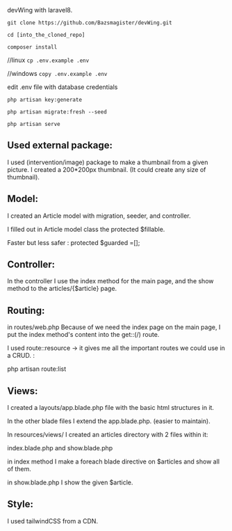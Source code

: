 devWing with laravel8.

`git clone https://github.com/Bazsmagister/devWing.git`

`cd [into_the_cloned_repo]`

`composer install`

//linux
`cp .env.example .env`

//windows
`copy .env.example .env`

edit .env file with database credentials

`php artisan key:generate`

`php artisan migrate:fresh --seed`

`php artisan serve`

## Used external package:

I used (intervention/image) package to make a thumbnail from a given picture. I created a 200\*200px thumbnail.
(It could create any size of thumbnail).

## Model:

I created an Article model with migration, seeder, and controller.

I filled out in Article model class the protected $fillable.

Faster but less safer : protected $guarded =[];

## Controller:

In the controller I use the index method for the main page, and the show method to the articles/{$article} page.

## Routing:

in routes/web.php
Because of we need the index page on the main page, I put the index method's content into the get::(/) route.

I used route::resource -> it gives me all the important routes we could use in a CRUD. :

php artisan route:list

## Views:

I created a layouts/app.blade.php file with the basic html structures in it.

In the other blade files I extend the app.blade.php. (easier to maintain).

In resources/views/ I created an articles directory with 2 files within it:

index.blade.php and show.blade.php

in index method I make a foreach blade directive on $articles and show all of them.

in show.blade.php I show the given $article.

## Style:

I used tailwindCSS from a CDN.

